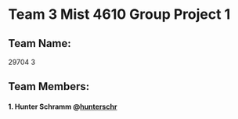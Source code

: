 # Team 3 Mist 4610 Group Project 1 

## Team Name:
29704 3

## Team Members:
#### 1. Hunter Schramm @[hunterschr](https://github.com/hunterschr)
